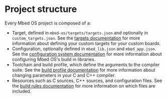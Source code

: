 # Project structure

Every Mbed OS project is composed of a:

- Target, defined in `mbed-os/targets/targets.json` and optionally in `custom_targets.json`. See the [targets documentation](../program-setup/adding-and-configuring-targets.html) for more information about defining your custom targets for your custom boards.
- Configuration, optionally defined in `mbed_lib.json` and `mbed_app.json`. See the [configuration system documentation](../program-setup/advanced-configuration.html) for more information about configuring Mbed OS's build in libraries.
- Toolchain and build profile, which define the arguments to the compiler suite. See the [build profile documentation](../program-setup/build-profiles-and-rules.html) for more information about changing parameters in your C and C++ compiler.
- Resources such as C sources, C++ sources, and configuration files. See the [build rules documentation](../program-setup/build-rules.html) for more information on which files are included.
